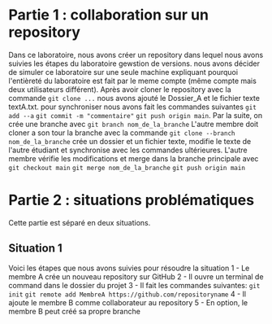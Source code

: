 # Partie 1 : collaboration sur un repository
Dans ce laboratoire, nous avons créer un repository dans lequel nous avons suivies les étapes du laboratoire gewstion de versions. nous avons décider de simuler ce laboratoire sur une seule machine expliquant pourquoi l'entièreté du laboratoire est fait par le meme compte (même compte mais deux utilisateurs différent). Après avoir cloner le repository avec la commande ``` git clone ... ``` nous avons ajouté le Dossier_A et le fichier texte textA.txt. pour synchroniser nous avons fait les commandes suivantes ``` git add --a ``` ``` git commit -m "commentaire" ``` ```git push origin main```. Par la suite, on crée une branche avec ```git branch nom_de_la_branche``` L'autre membre doit cloner a son tour la branche avec la commande ```git clone --branch nom_de_la_branche``` crée un dossier et un fichier texte, modifie le texte de l'autre étudiant et synchronise avec les commandes ultérieures. L'autre membre vérifie les modifications et merge dans la branche principale avec ```git checkout main``` ```git merge nom_de_la_branche``` ```git push origin main```

# Partie 2 : situations problématiques
Cette partie est séparé en deux situations.
## Situation 1
Voici les étapes que nous avons suivies pour résoudre la situation 
1 - Le membre A crée un nouveau repository sur GitHub
2 - Il ouvre un terminal de command dans le dossier du projet
3 - Il fait les commandes suivantes: 
	```git init```
	```git remote add MembreA https://github.com/repositoryname```
4 - Il ajoute le membre B comme collaborateur au repository
5 - En option, le membre B peut créé sa propre branche
